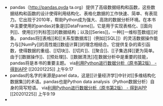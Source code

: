 - pandas（http://pandas.pyda ta.org）提供了高级数据结构和函数，这些数据结构和函数的设计使得利用结构化、表格化数据的工作快速、简单、有表现力。它出现于2010年，帮助Python成为强大、高效的数据分析环境。在本书中主要使用的pandas对象是[[DataFrame]]，它是用于实现表格化、[[面向列]]、使用[[行列标签]]的数据结构；以及[[Series]]，一种[[一维标签数组]]对象。
pandas将[[表格]]和[[关系型数据库]]（例如[[SQL]]）的灵活数据操作能力与[[NumPy]]的高性能[[数组计算]]的理念相结合。它提供复杂的索引函数，使得数据的重组、[[切块]]、[[切片]]、[[聚合]]、[[子集选择]]更为简单。由于[[数据操作]]、[[预处理]]、[[数据清洗]]在数据分析中是重要的技能，pandas将是本书的重要主题。
via[利用Python进行数据分析（原书第2版） - 得到APP](https://www.dedao.cn/reader?id=pqvNQ1KRJa7EmgG8MPKrzykNVbDpBWZEVq0QA1xO54nlvZq296YodejLXVJE5eAd)
[[20201225]] 上午9:17
- pandas的名字的来源是panel data，这是[[计量经济学]]中针对[[多维结构化数据集]]的术语。pandas也是Python data analysis（Python数据分析）自身的简写短语。
via[利用Python进行数据分析（原书第2版） - 得到APP](https://www.dedao.cn/reader?id=pqvNQ1KRJa7EmgG8MPKrzykNVbDpBWZEVq0QA1xO54nlvZq296YodejLXVJE5eAd)
[[20201225]] 上午9:19
- 
